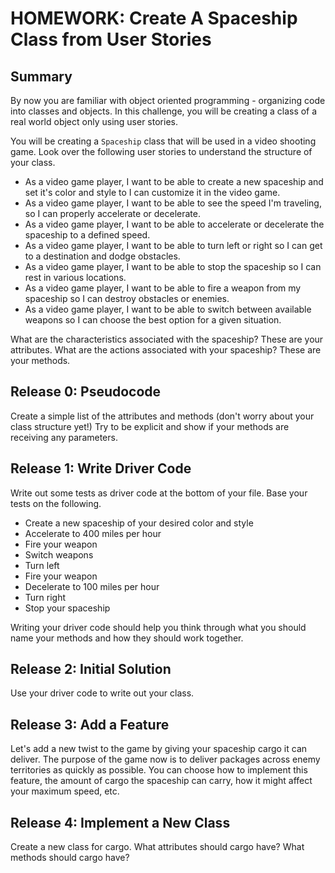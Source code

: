 # HOMEWORK: Create A Spaceship Class from User Stories

## Summary
By now you are familiar with object oriented programming - organizing code into classes and objects. In this challenge, you will be creating a class of a real world object only using user stories.

You will be creating a `Spaceship` class that will be used in a video shooting game. Look over the following user stories to understand the structure of your class.

- As a video game player, I want to be able to create a new spaceship and set it's color and style to I can customize it in the video game.
- As a video game player, I want to be able to see the speed I'm traveling, so I can properly accelerate or decelerate.
- As a video game player, I want to be able to accelerate or decelerate the spaceship to a defined speed.
- As a video game player, I want to be able to turn left or right so I can get to a destination and dodge obstacles.
- As a video game player, I want to be able to stop the spaceship so I can rest in various locations.
- As a video game player, I want to be able to fire a weapon from my spaceship so I can destroy obstacles or enemies.
- As a video game player, I want to be able to switch between available weapons so I can choose the best option for a given situation.

What are the characteristics associated with the spaceship?  These are your attributes.  What are the actions associated with your spaceship?  These are your methods. 

## Release 0: Pseudocode
Create a simple list of the attributes and methods (don't worry about your class structure yet!)  Try to be explicit and show if your methods are receiving any parameters.

## Release 1: Write Driver Code
Write out some tests as driver code at the bottom of your file. Base your tests on the following.

- Create a new spaceship of your desired color and style
- Accelerate to 400 miles per hour
- Fire your weapon
- Switch weapons
- Turn left
- Fire your weapon
- Decelerate to 100 miles per hour
- Turn right
- Stop your spaceship

Writing your driver code should help you think through what you should name your methods and how they should work together.

## Release 2: Initial Solution
Use your driver code to write out your class.

## Release 3: Add a Feature
Let's add a new twist to the game by giving your spaceship cargo it can deliver. The purpose of the game now is to deliver packages across enemy territories as quickly as possible. You can choose how to implement this feature, the amount of cargo the spaceship can carry, how it might affect your maximum speed, etc.

## Release 4: Implement a New Class
Create a new class for cargo. What attributes should cargo have? What methods should cargo have?
